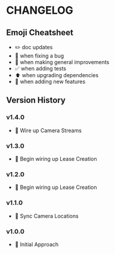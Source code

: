 # CHANGELOG

## Emoji Cheatsheet
- :pencil2: doc updates
- :bug: when fixing a bug
- :rocket: when making general improvements
- :white_check_mark: when adding tests
- :arrow_up: when upgrading dependencies
- :tada: when adding new features

## Version History

### v1.4.0

- :tada: Wire up Camera Streams

### v1.3.0

- :tada: Begin wiring up Lease Creation

### v1.2.0

- :tada: Begin wiring up Lease Creation

### v1.1.0

- :tada: Sync Camera Locations

### v1.0.0

- :rocket: Initial Approach

